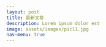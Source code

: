 ```yaml
---
layout: post
title: 最新文章
description: Lorem ipsum dolor est
image: assets/images/pic11.jpg
nav-menu: true
---
```


